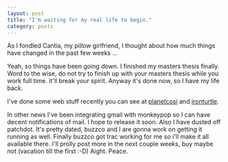 ```yaml
---
layout: post
title: "I'm waiting for my real life to begin."
category: posts
---
```

<p>As I fondled Cantia, my pillow girlfriend, I thought about how much things have changed in the past few weeks ...

<p>Yeah, so things have been going down. I finished my masters thesis finally. Word to the wise, do not try to finish up with your masters thesis while you work full time. it'll break your spirit. Anyway it's done now, so I have my life back.</p> 

<p>I've done some web stuff recently you can see at <a href="http://web.archive.org/web/20050305133544/http://planetcosi.org/">planetcosi</a> and <a href="http://web.archive.org/web/20050305133544/http://ironturtle.org/">ironturtle</a>.</p>

<p>In other news I've been integrating gmail with monkeypop so I can have decent notifications of mail. I hope to release it soon. Also I have dusted off patchdot. It's pretty dated, buzzco and I are gonna work on getting it running as well. Finally buzzco got trac working for me so i'll make it all available there. I'll prolly post more in the next couple weeks, buy maybe not (vacation till the first :-D) Aight. Peace. </p>
